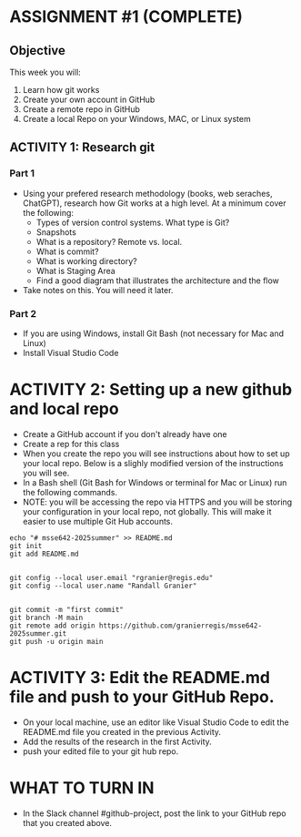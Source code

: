 # ASSIGNMENT #1 (COMPLETE)

## Objective
This week you will:  
1. Learn how git works
2. Create your own account in GitHub
3. Create a remote repo in GitHub
4. Create a local Repo on your Windows, MAC, or Linux system

## ACTIVITY 1: Research git

### Part 1
- Using your prefered research methodology (books, web seraches, ChatGPT), research how Git works at a high level. At a minimum
cover the following: 
    - Types of version control systems.  What type is Git?
    - Snapshots
    - What is a repository? Remote vs. local. 
    - What is commit?
    - What is working directory?
    - What is Staging Area
    - Find a good diagram that illustrates the architecture and the flow
- Take notes on this.  You will need it later.

### Part 2 
- If you are using Windows, install Git Bash (not necessary for Mac and Linux)
- Install Visual Studio Code

# ACTIVITY 2:  Setting up a new github and local repo

- Create a GitHub account if you don't already have one
- Create a rep for this class
- When you create the repo you will see instructions about how to set up your local repo.  Below is a slighly modified version of the 
instructions you will see.
- In a Bash shell (Git Bash for Windows or terminal for Mac or Linux) run the following commands.  
- NOTE:  you will be accessing the repo via HTTPS and you will be storing your configuration in your local repo, not globally.  This will make it easier to use multiple Git Hub accounts. 

```
echo "# msse642-2025summer" >> README.md
git init
git add README.md


git config --local user.email "rgranier@regis.edu"
git config --local user.name "Randall Granier"


git commit -m "first commit"
git branch -M main
git remote add origin https://github.com/granierregis/msse642-2025summer.git
git push -u origin main
```

# ACTIVITY 3: Edit the README.md file and push to your GitHub Repo.  

- On your local machine, use an editor like Visual Studio Code to edit the README.md file you created in the previous Activity. 
- Add the results of the research in the first Activity. 
- push your edited file to your git hub repo.  

# WHAT TO TURN IN

- In the Slack channel #github-project, post the link to your GitHub repo that you created above.   
